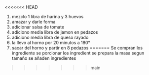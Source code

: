 <<<<<<< HEAD
1. mezclo 1 libra de harina y 3 huevos 
2. amazar y darle forma
3. adicionar salsa de tomate
4. adiciono  media libra de jamon en pedazos
5. adiciono media libra de queso rayado
6. la llevo al horno por 20 minutos a 180°
7. sacar del horno y partir en 8 pedazos
=======
Se compran los ingrediente
se porcionar los ingredient
se prepara la masa segun tamaño
se añaden ingredientes
>>>>>>> main
